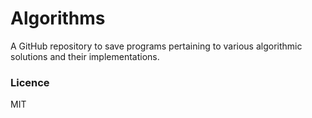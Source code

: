 # Algorithms

A GitHub repository to save programs pertaining to various algorithmic solutions and their implementations.


### Licence

MIT
